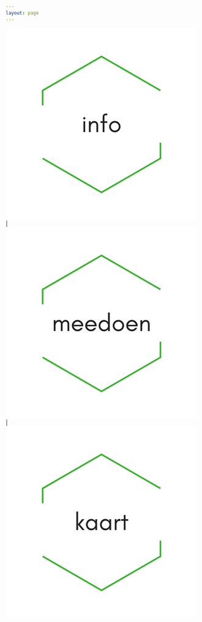 ```yaml
---
layout: page
---
```


[![info](/assets/info.jpg)][info]  |  [![info](/assets/meedoen.jpg)][meedoen]  |  [![info](/assets/kaart.jpg)][kaart]

[info]: /info
[meedoen]: /meedoen
[kaart]: /kaart
